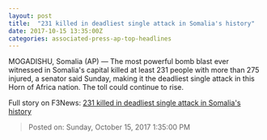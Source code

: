 ```yaml
---
layout: post
title:  "231 killed in deadliest single attack in Somalia's history"
date: 2017-10-15 13:35:00Z
categories: associated-press-ap-top-headlines
---
```


MOGADISHU, Somalia (AP) — The most powerful bomb blast ever witnessed in Somalia's capital killed at least 231 people with more than 275 injured, a senator said Sunday, making it the deadliest single attack in this Horn of Africa nation. The toll could continue to rise.


Full story on F3News: [231 killed in deadliest single attack in Somalia's history](http://www.f3nws.com/n/2ajzrC)

> Posted on: Sunday, October 15, 2017 1:35:00 PM
